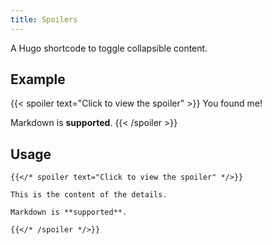 ```yaml
---
title: Spoilers
---
```


A Hugo shortcode to toggle collapsible content.

<!--more-->

## Example

{{< spoiler text="Click to view the spoiler" >}}
You found me!

Markdown is **supported**.
{{< /spoiler >}}

## Usage

````
{{</* spoiler text="Click to view the spoiler" */>}}

This is the content of the details.

Markdown is **supported**.

{{</* /spoiler */>}}
````
